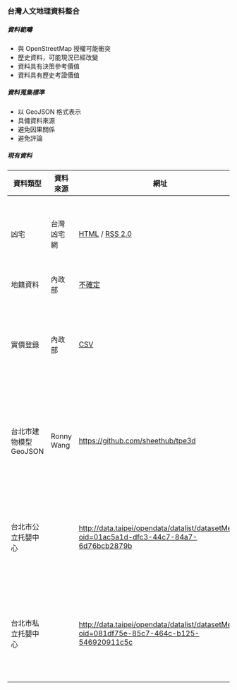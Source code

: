 ### 台灣人文地理資料整合

##### 資料範疇
* 與 OpenStreetMap 授權可能衝突
* 歷史資料，可能現況已經改變
* 資料具有決策參考價值
* 資料具有歷史考證價值

##### 資料蒐集標準
* 以 GeoJSON 格式表示
* 具備資料來源
* 避免因果關係
* 避免評論

##### 現有資料
資料類型 | 資料來源 | 網址 | 授權
---- | ---- | ---- | ----
凶宅 | 台灣凶宅網 | [HTML](http://unluckyhouse.com/showthread.php?t=7281) / [RSS 2.0](http://unluckyhouse.com/external.php) | 需要問一下站長
地籍資料 | 內政部 | [不確定](http://easymap.land.moi.gov.tw/R02/Index) |
實價登錄 | 內政部 | [CSV](http://plvr.land.moi.gov.tw/DownloadOpenData) | [政府開放資料授權 v1](http://data.gov.tw/?q=principle)
台北市建物模型 GeoJSON | Ronny Wang | https://github.com/sheethub/tpe3d | [政府開放資料授權 v1](http://data.gov.tw/?q=principle)
台北市公立托嬰中心 | | http://data.taipei/opendata/datalist/datasetMeta?oid=01ac5a1d-dfc3-44c7-84a7-6d76bcb2879b | [政府開放資料授權 v1](http://data.gov.tw/?q=principle)
台北市私立托嬰中心 | | http://data.taipei/opendata/datalist/datasetMeta?oid=081df75e-85c7-464c-b125-546920911c5c | [政府開放資料授權 v1](http://data.gov.tw/?q=principle)

